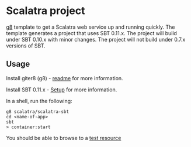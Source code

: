 # Scalatra project

[g8](http://github.com/n8han/giter8) template to get a Scalatra web service up and running quickly. The template generates a project that uses SBT 0.11.x. The project will build under SBT 0.10.x with minor changes. The project will not build under 0.7.x versions of SBT.

## Usage

Install giter8 (g8) - [readme](http://github.com/n8han/giter8#readme) for more information.

Install SBT 0.11.x - [Setup](https://github.com/harrah/xsbt/wiki/Getting-Started-Setup) for more information.

In a shell, run the following:

```
g8 scalatra/scalatra-sbt
cd <name-of-app>
sbt
> container:start
```
    
You should be able to browse to a [test resource](http://localhost:8080/)

